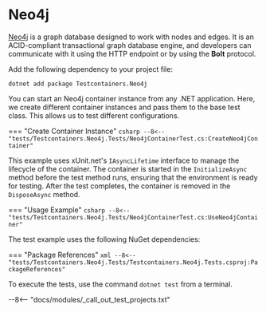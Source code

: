 # Neo4j

[Neo4j](https://neo4j.com/product/neo4j-graph-database/) is a graph database designed to work with nodes and edges. It is an ACID-compliant transactional graph database engine, and developers can communicate with it using the HTTP endpoint or by using the **Bolt** protocol.

Add the following dependency to your project file:

```shell title="NuGet"
dotnet add package Testcontainers.Neo4j
```

You can start an Neo4j container instance from any .NET application. Here, we create different container instances and pass them to the base test class. This allows us to test different configurations.

=== "Create Container Instance"
    ```csharp
    --8<-- "tests/Testcontainers.Neo4j.Tests/Neo4jContainerTest.cs:CreateNeo4jContainer"
    ```

This example uses xUnit.net's `IAsyncLifetime` interface to manage the lifecycle of the container. The container is started in the `InitializeAsync` method before the test method runs, ensuring that the environment is ready for testing. After the test completes, the container is removed in the `DisposeAsync` method.

=== "Usage Example"
    ```csharp
    --8<-- "tests/Testcontainers.Neo4j.Tests/Neo4jContainerTest.cs:UseNeo4jContainer"
    ```

The test example uses the following NuGet dependencies:

=== "Package References"
    ```xml
    --8<-- "tests/Testcontainers.Neo4j.Tests/Testcontainers.Neo4j.Tests.csproj:PackageReferences"
    ```

To execute the tests, use the command `dotnet test` from a terminal.

--8<-- "docs/modules/_call_out_test_projects.txt"
